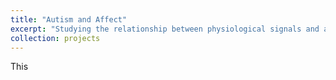 ```yaml
---
title: "Autism and Affect"
excerpt: "Studying the relationship between physiological signals and affect in individuals with ASD-3 <br/><img src='/images/500x300.png'>"
collection: projects
---
```


This 